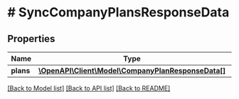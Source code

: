 # # SyncCompanyPlansResponseData

## Properties

Name | Type | Description | Notes
------------ | ------------- | ------------- | -------------
**plans** | [**\OpenAPI\Client\Model\CompanyPlanResponseData[]**](CompanyPlanResponseData.md) |  |

[[Back to Model list]](../../README.md#models) [[Back to API list]](../../README.md#endpoints) [[Back to README]](../../README.md)

